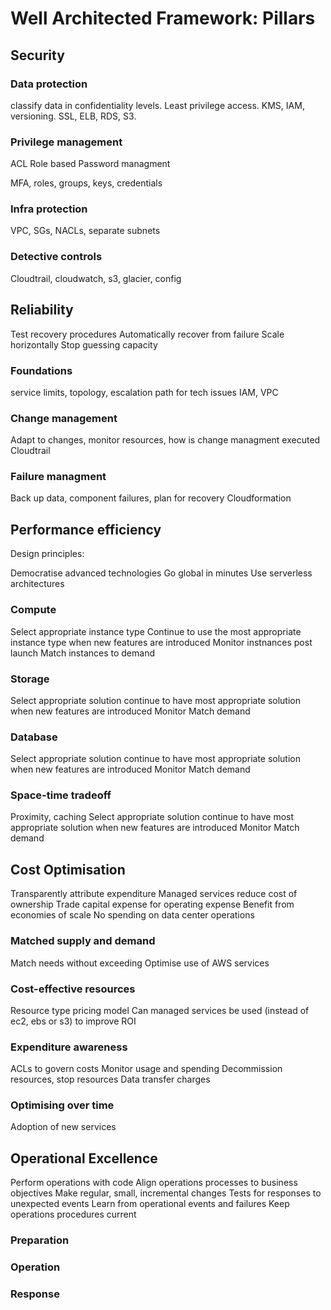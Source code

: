 # Well Architected Framework: Pillars

## Security

### Data protection
classify data in confidentiality levels. Least privilege access.
KMS, IAM, versioning. SSL, ELB, RDS, S3.

### Privilege management
ACL
Role based
Password managment

MFA, roles, groups, keys, credentials

### Infra protection
VPC, SGs, NACLs, separate subnets

### Detective controls
Cloudtrail, cloudwatch, s3, glacier, config

## Reliability

Test recovery procedures
Automatically recover from failure
Scale horizontally
Stop guessing capacity

### Foundations
service limits, topology, escalation path for tech issues
IAM, VPC

### Change management
Adapt to changes, monitor resources, how is change managment executed
Cloudtrail

### Failure managment
Back up data, component failures, plan for recovery
Cloudformation


## Performance efficiency

Design principles:

Democratise advanced technologies
Go global in minutes
Use serverless architectures

### Compute
Select appropriate instance type
Continue to use the most appropriate instance type when new features are introduced
Monitor instnances post launch
Match instances to demand

### Storage
Select appropriate solution
continue to have most appropriate solution when new features are introduced
Monitor
Match demand

### Database
Select appropriate solution
continue to have most appropriate solution when new features are introduced
Monitor
Match demand

### Space-time tradeoff
Proximity, caching
Select appropriate solution
continue to have most appropriate solution when new features are introduced
Monitor
Match demand


## Cost Optimisation

Transparently attribute expenditure
Managed services reduce cost of ownership
Trade capital expense for operating expense
Benefit from economies of scale
No spending on data center operations

### Matched supply and demand
Match needs without exceeding
Optimise use of AWS services

### Cost-effective resources
Resource type
pricing model
Can managed services be used (instead of ec2, ebs or s3) to improve ROI

### Expenditure awareness
ACLs to govern costs
Monitor usage and spending
Decommission resources, stop resources
Data transfer charges

### Optimising over time
Adoption of new services


## Operational Excellence
Perform operations with code
Align operations processes to business objectives
Make regular, small, incremental changes
Tests for responses to unexpected events
Learn from operational events and failures
Keep operations procedures current

### Preparation
### Operation
### Response
